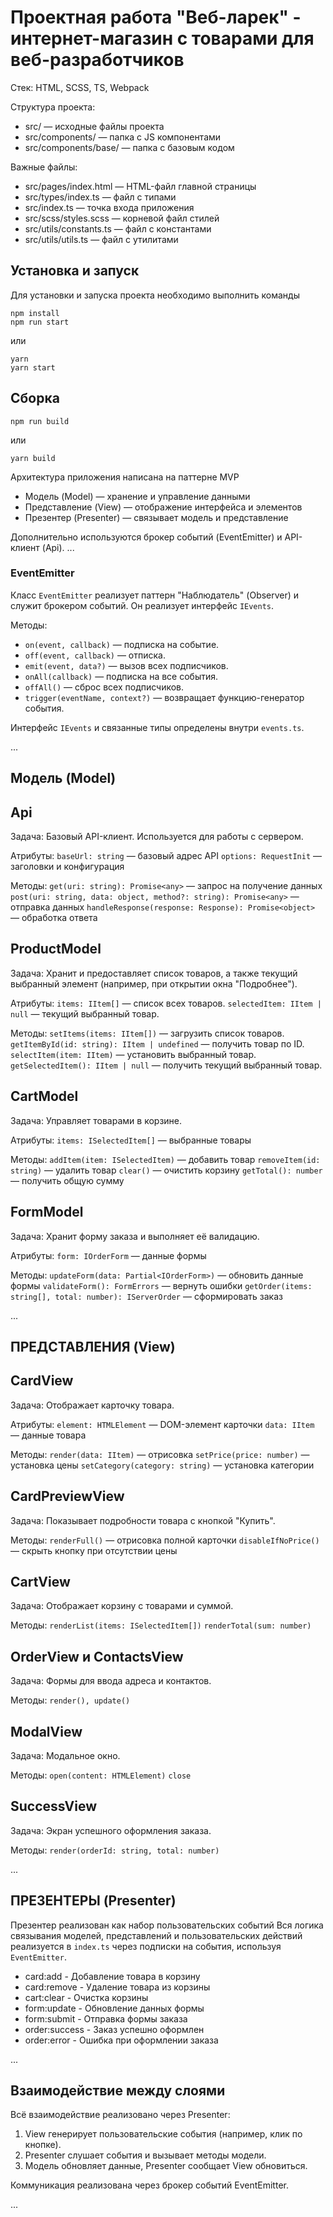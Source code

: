 # Проектная работа "Веб-ларек" - интернет-магазин с товарами для веб-разработчиков

Стек: HTML, SCSS, TS, Webpack

Структура проекта:
- src/ — исходные файлы проекта
- src/components/ — папка с JS компонентами
- src/components/base/ — папка с базовым кодом

Важные файлы:
- src/pages/index.html — HTML-файл главной страницы
- src/types/index.ts — файл с типами
- src/index.ts — точка входа приложения
- src/scss/styles.scss — корневой файл стилей
- src/utils/constants.ts — файл с константами
- src/utils/utils.ts — файл с утилитами

## Установка и запуск
Для установки и запуска проекта необходимо выполнить команды

```
npm install
npm run start
```

или

```
yarn
yarn start
```
## Сборка

```
npm run build
```

или

```
yarn build
```

Архитектура приложения написана на паттерне MVP

- Модель (Model) — хранение и управление данными
- Представление (View) — отображение интерфейса и элементов
- Презентер (Presenter) — связывает модель и представление

Дополнительно используются брокер событий (EventEmitter) и API-клиент (Api).
...

### EventEmitter

Класс `EventEmitter` реализует паттерн "Наблюдатель" (Observer) и служит брокером событий. Он реализует интерфейс `IEvents`.

Методы:
- `on(event, callback)` — подписка на событие.
- `off(event, callback)` — отписка.
- `emit(event, data?)` — вызов всех подписчиков.
- `onAll(callback)` — подписка на все события.
- `offAll()` — сброс всех подписчиков.
- `trigger(eventName, context?)` — возвращает функцию-генератор события.

Интерфейс `IEvents` и связанные типы определены внутри `events.ts`.

...

## Модель (Model)
## Api
Задача: Базовый API-клиент. Используется для работы с сервером.

Атрибуты:
`baseUrl: string` — базовый адрес API
`options: RequestInit` — заголовки и конфигурация

Методы:
`get(uri: string): Promise<any>` — запрос на получение данных
`post(uri: string, data: object, method?: string): Promise<any>` — отправка данных
`handleResponse(response: Response): Promise<object>` — обработка ответа

## ProductModel
Задача: Хранит и предоставляет список товаров, а также текущий выбранный элемент (например, при открытии окна "Подробнее").

Атрибуты:
`items: IItem[]` — список всех товаров.
`selectedItem: IItem | null` — текущий выбранный товар.

Методы:
`setItems(items: IItem[])` — загрузить список товаров.
`getItemById(id: string): IItem | undefined` — получить товар по ID.
`selectItem(item: IItem)` — установить выбранный товар.
`getSelectedItem(): IItem | null` — получить текущий выбранный товар.

## CartModel
Задача: Управляет товарами в корзине.

Атрибуты:
`items: ISelectedItem[]` — выбранные товары

Методы:
`addItem(item: ISelectedItem)` — добавить товар
`removeItem(id: string)` — удалить товар
`clear()` — очистить корзину
`getTotal(): number` — получить общую сумму

## FormModel
Задача:
Хранит форму заказа и выполняет её валидацию.

Атрибуты:
`form: IOrderForm` — данные формы

Методы:
`updateForm(data: Partial<IOrderForm>)` — обновить данные формы
`validateForm(): FormErrors` — вернуть ошибки
`getOrder(items: string[], total: number): IServerOrder` — сформировать заказ

...

## ПРЕДСТАВЛЕНИЯ (View)
## CardView
Задача: Отображает карточку товара.

Атрибуты:
`element: HTMLElement` — DOM-элемент карточки
`data: IItem` — данные товара

Методы:
`render(data: IItem)` — отрисовка
`setPrice(price: number)` — установка цены
`setCategory(category: string)` — установка категории

## CardPreviewView
Задача: Показывает подробности товара с кнопкой "Купить".

Методы:
`renderFull()` — отрисовка полной карточки
`disableIfNoPrice()` — скрыть кнопку при отсутствии цены

## CartView
Задача: Отображает корзину с товарами и суммой.

Методы:
`renderList(items: ISelectedItem[])`
`renderTotal(sum: number)`

## OrderView и ContactsView
Задача: Формы для ввода адреса и контактов.

Методы:
`render(), update()`

## ModalView
Задача: Модальное окно.

Методы:
`open(content: HTMLElement)`
`close`

## SuccessView
Задача: Экран успешного оформления заказа.

Методы:
`render(orderId: string, total: number)`

...

## ПРЕЗЕНТЕРЫ (Presenter)
Презентер реализован как набор пользовательских событий
Вся логика связывания моделей, представлений и пользовательских действий реализуется в `index.ts` через подписки на события, используя `EventEmitter`.

- card:add - Добавление товара в корзину
- card:remove -	Удаление товара из корзины
- cart:clear -	Очистка корзины
- form:update -	Обновление данных формы
- form:submit -	Отправка формы заказа
- order:success -	Заказ успешно оформлен
- order:error -	Ошибка при оформлении заказа

...

## Взаимодействие между слоями

Всё взаимодействие реализовано через Presenter:
1. View генерирует пользовательские события (например, клик по кнопке).
2. Presenter слушает события и вызывает методы модели.
3. Модель обновляет данные, Presenter сообщает View обновиться.

Коммуникация реализована через брокер событий EventEmitter.

 ... 

